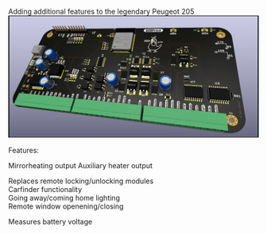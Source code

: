 Adding additional features to the legendary Peugeot 205
![Board render](Assets/205pcbrev2.png)

Features:

Mirrorheating output
Auxiliary heater output


Replaces remote locking/unlocking modules  
Carfinder functionality  
Going away/coming home lighting  
Remote window openening/closing

Measures battery voltage
